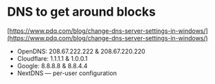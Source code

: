 # DNS to get around blocks

[https://www.pdq.com/blog/change-dns-server-settings-in-windows/](https://www.pdq.com/blog/change-dns-server-settings-in-windows/)

* OpenDNS: 208.67.222.222 & 208.67.220.220
* Cloudflare: 1.1.1.1 & 1.0.0.1
* Google: 8.8.8.8 & 8.8.4.4
* NextDNS — per-user configuration
